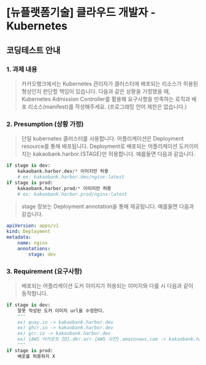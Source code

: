 
# [뉴플랫폼기술] 클라우드 개발자 - Kubernetes
## 코딩테스트 안내

### 1. 과제 내용
> 카카오뱅크에서는 Kubernetes 관리자가 클러스터에 배포되는 리소스가 허용된 형상인지 판단할 책임이 있습니다.
> 다음과 같은 상황을 가정했을 때,
> Kubernetes Admission Controller를 활용해 요구사항을 만족하는 로직과 배포 리소스(manifest)를 작성해주세요.
> (프로그래밍 언어 제한은 없습니다.)

### 2. Presumption (상황 가정)
> 단일 kubernetes 클러스터를 사용합니다.
> 어플리케이션은 Deployment resource를 통해 배포됩니다.
> Deployment로 배포되는 어플리케이션 도커이미지는 kakaobank.harbor.{STAGE}만 허용합니다.
> 예를들면 다음과 같습니다.

```python
if stage is dev: 
    kakaobank.harbor.dev/* 이미지만 허용  
    # ex: kakaobank.harbor.dev/nginx:latest
if stage is prod: 
    kakaobank.harbor.prod/* 이미지만 허용
    # ex: kakaobank.harbor.prod/nginx:latest
```
> stage 정보는 Deployment annotation을 통해 제공됩니다.
> 예를들면 다음과 같습니다.

```yaml
apiVersion: apps/v1
kind: Deployment
metadata:
    name: nginx
    annotations:
        stage: dev
```


### 3. Requirement (요구사항)
> 배포되는 어플리케이션 도커 이미지가 허용되는 이미지와 다를 시 다음과 같이 동작합니다.
```python
if stage is dev: 
    잘못 작성된 도커 이미지 url을 수정한다.
    """
    ex) quay.io -> kakaobank.harbor.dev
    ex) ghcr.io -> kakaobank.harbor.dev
    ex) gcr.io -> kakaobank.harbor.dev
    ex) {AWS 어카운트 ID}.dkr.ecr.{AWS 리전}.amazonaws.com -> kakaobank.harbor.dev
    """
if stage is prod: 
    배포를 허용하지 X
```
